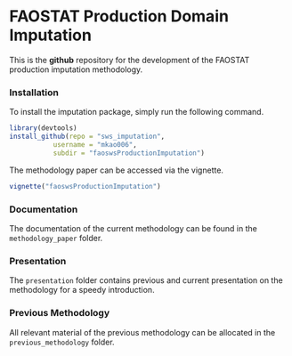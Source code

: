 # FAOSTAT Production Domain Imputation

This is the **github** repository for the development of the FAOSTAT
production imputation methodology.


### Installation
To install the imputation package, simply run the following command. 

```r
library(devtools)
install_github(repo = "sws_imputation", 
	       username = "mkao006", 
	       subdir = "faoswsProductionImputation")
```

The methodology paper can be accessed via the vignette.

```r
vignette("faoswsProductionImputation")
```

### Documentation

The documentation of the current methodology can be found in the
`methodology_paper` folder. 

### Presentation

The `presentation` folder contains previous and current presentation
on the methodology for a speedy introduction.


### Previous Methodology

All relevant material of the previous methodology can be allocated in
the `previous_methodology` folder.

